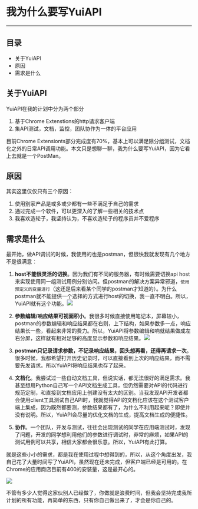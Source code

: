 # 我为什么要写YuiAPI

***

## 目录

- 关于YuiAPI
- 原因
- 需求是什么

## 关于YuiAPI

YuiAPI在我的计划中分为两个部分

1. 基于Chrome Extenstions的http请求客户端
2. 集API测试，文档，监控，团队协作为一体的平台应用

目前Chrome Extensionts部分完成度有70%，基本上可以满足除分组测试，文档化之外的日常API调用功能。本文只是想聊一聊，我为什么要写YuiAPI，因为它看上去就是一个PostMan。

## 原因

其实这里仅仅只有三个原因：

1. 使用别家产品是或多或少都有一些不满足于自己的需求
2. 通过完成一个软件，可以更深入的了解一些相关的技术点
3. 我喜欢造轮子，我坚持认为，不喜欢造轮子的程序员并不爱程序

## 需求是什么

最开始，做API调试的时候，我使用的也是postman，但很快我就发现有几个地方不是很满意：

1. **host不能很灵活的切换**。因为我们有不同的服务器，有时候需要切换api host来实现使用同一组测试用例分别访问。但postman的解决方案异常邪道，<code>使用预定义的变量进行</code>（这还是后来看某个同学的postman才知道的）。为什么postman就不能提供一个选择的方式进行host的切换，我一直不明白。所以，YuiAPI就有这个功能。![](https://www.colorgamer.com/usr/uploads/2018/11/4078681082.png)

2. **参数编辑/响应结果可视面积小**。我很多时候直接使用笔记本，屏幕较小，postman的参数编辑和响应结果都在右则，上下结构，如果参数多一点，响应结果长一些，看起来非常的费力。所以，YuiAPI将参数编辑和响就结果做成左右分屏，这样就有相对足够的高度显示参数和响应结果。![](https://www.colorgamer.com/usr/uploads/2018/11/808335562.png)

3. **postman只记录请求参数，不记录响应结果，回头想再看，还得再请求一次**。很多时候，我都希望打开历史记录时，可以直接看到上次的响应结果，而不需要先发请求。所以YuiAPI将响应结果也存了起来。
4. **文档化**。我尝试过一些自动文档工具，但说实话，都无法很好的满足需求。我甚至想用Python自己写一个API文档生成工具，但仍然需要对API的代码进行规范定制，和直接到文档应用上创建没有太大的区别。当我发现API开发者都会使用client工具测试自己API时，我就觉得API的文档化应该在这个测试客户端上集成，因为既然都要测，参数结果都有了，为什么不利用起来呢？即使并没有说明。所以，YuiAPI会尽量的优化文档的生成，提高文档生成的便捷性。
5. **协作**。一个团队，开发与测试，往往会出现测试的同学在应用端测试时，发现了问题，开发的同学想利用他们的参数进行调试时，非常的麻烦，如果API的测试用例可以共享，相信大家都会很乐意。所以，YuiAPI有此打算。

就是这些小小的需求，都是我在使用过程中想得到的，所以，从这个角度出发，我自己花了大量时间写了YuiAPI，虽然现在还未完成，但客户端已经是可用的。在Chrome的应用商店目前有400的安装量，这是最开心的。

![](https://www.colorgamer.com/usr/uploads/2018/11/1647555530.png)

不管有多少人觉得这家伙别人已经做了，你做就是浪费时间，但我会坚持完成我所计划的所有功能，再简单的东西，只有你自己做出来了，才会是你自己的。